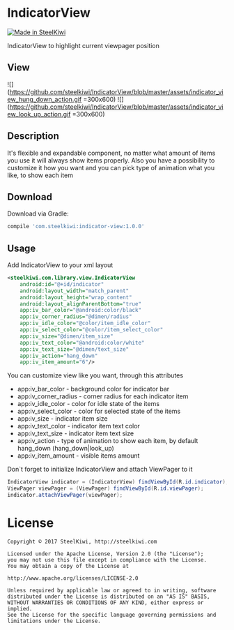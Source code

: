 # IndicatorView

[![Made in SteelKiwi](https://github.com/steelkiwi/IndicatorView/blob/master/assets/made_in_steelkiwi.png)](http://steelkiwi.com/blog/)

IndicatorView to highlight current viewpager position

## View

![](https://github.com/steelkiwi/IndicatorView/blob/master/assets/indicator_view_hung_down_action.gif =300x600)
![](https://github.com/steelkiwi/IndicatorView/blob/master/assets/indicator_view_look_up_action.gif =300x600)

## Description

It's flexible and expandable component, no matter what amount of items you use it will always show items properly.
Also you have a possibility to customize it how you want and you can pick type of animation what you like, to show each item

## Download

Download via Gradle:

```gradle
compile 'com.steelkiwi:indicator-view:1.0.0'
```

## Usage

Add IndicatorView to your xml layout

```xml
<steelkiwi.com.library.view.IndicatorView
    android:id="@+id/indicator"
    android:layout_width="match_parent"
    android:layout_height="wrap_content"
    android:layout_alignParentBottom="true"
    app:iv_bar_color="@android:color/black"
    app:iv_corner_radius="@dimen/radius"
    app:iv_idle_color="@color/item_idle_color"
    app:iv_select_color="@color/item_select_color"
    app:iv_size="@dimen/item_size"
    app:iv_text_color="@android:color/white"
    app:iv_text_size="@dimen/text_size"
    app:iv_action="hang_down"
    app:iv_item_amount="6"/>
```

You can customize view like you want, through this attributes

 * app:iv_bar_color - background color for indicator bar
 * app:iv_corner_radius - corner radius for each indicator item
 * app:iv_idle_color - color for idle state of the items
 * app:iv_select_color - color for selected state of the items
 * app:iv_size - indicator item size
 * app:iv_text_color - indicator item text color
 * app:iv_text_size - indicator item text size
 * app:iv_action - type of animation to show each item, by default hang_down (hang_down|look_up)
 * app:iv_item_amount - visible items amount

Don`t forget to initialize IndicatorView and attach ViewPager to it

```java
IndicatorView indicator = (IndicatorView) findViewById(R.id.indicator);
ViewPager viewPager = (ViewPager) findViewById(R.id.viewPager);
indicator.attachViewPager(viewPager);
```

# License

```
Copyright © 2017 SteelKiwi, http://steelkiwi.com

Licensed under the Apache License, Version 2.0 (the "License");
you may not use this file except in compliance with the License.
You may obtain a copy of the License at

http://www.apache.org/licenses/LICENSE-2.0

Unless required by applicable law or agreed to in writing, software
distributed under the License is distributed on an "AS IS" BASIS,
WITHOUT WARRANTIES OR CONDITIONS OF ANY KIND, either express or implied.
See the License for the specific language governing permissions and
limitations under the License.
```